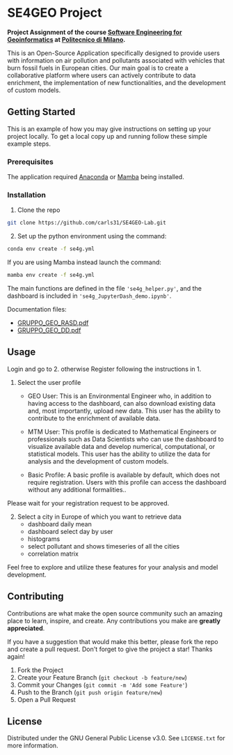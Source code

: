 # SE4GEO Project

**Project Assignment of the course [Software Engineering for Geoinformatics](https://www4.ceda.polimi.it/manifesti/manifesti/controller/ManifestoPublic.do?EVN_DETTAGLIO_RIGA_MANIFESTO=evento&aa=2023&k_cf=225&k_corso_la=495&k_indir=GEO&codDescr=052423&lang=IT&semestre=2&anno_corso=1&idItemOfferta=164029&idRiga=294764) at [Politecnico di Milano](https://www.polimi.it/).**

This is an Open-Source Application specifically designed to provide users with information on air pollution and pollutants associated with vehicles that burn fossil fuels in European cities.
Our main goal is to create a collaborative platform where users can actively contribute to data enrichment, the implementation of new functionalities, and the development of custom models.

## Getting Started

This is an example of how you may give instructions on setting up your project locally.
To get a local copy up and running follow these simple example steps.

### Prerequisites

The application required [Anaconda](https://conda.io/projects/conda/en/latest/user-guide/tasks/manage-environments.html) or [Mamba](https://mamba.readthedocs.io/en/latest/user_guide/mamba.html) being installed. 

### Installation

1. Clone the repo
  ```sh
  git clone https://github.com/carls31/SE4GEO-Lab.git
  ```
2. Set up the python environment using the command:
  ```sh
  conda env create -f se4g.yml 
  ```
  If you are using Mamba instead launch the command:
  ```sh
  mamba env create -f se4g.yml 
  ```

The main functions are defined in the file `'se4g_helper.py'`, and the dashboard is included in `'se4g_JupyterDash_demo.ipynb'`.

Documentation files:
 * [GRUPPO_GEO_RASD.pdf](https://github.com/carls31/SE4GEO-Lab/blob/main/GRUPPO_GEO_RASD.pdf)
 * [GRUPPO_GEO_DD.pdf](https://github.com/carls31/SE4GEO-Lab/blob/main/GRUPPO_GEO_DD.pdf)
 
## Usage

Login and go to 2. otherwise Register following the instructions in 1.
1. Select the user profile
     * GEO User: This is an Environmental Engineer who, in addition to having access to the dashboard, can also download existing data and, most importantly, upload new data. This user has the ability to contribute to the enrichment of available data.
     * MTM User: This profile is dedicated to Mathematical Engineers or professionals such as Data Scientists who can use the dashboard to visualize available data and develop numerical, computational, or statistical models. This user has the ability to utilize the data for analysis and the development of custom models.

     * Basic Profile: A basic profile is available by default, which does not require registration. Users with this profile can access the dashboard without any additional formalities..

Please wait for your registration request to be approved.

2. Select a city in Europe of which you want to retrieve data
     * dashboard daily mean
     * dashboard select day by user
     * histograms
     * select pollutant and shows timeseries of all the cities 
     * correlation matrix

Feel free to explore and utilize these features for your analysis and model development.

## Contributing

Contributions are what make the open source community such an amazing place to learn, inspire, and create. Any contributions you make are **greatly appreciated**.

If you have a suggestion that would make this better, please fork the repo and create a pull request. 
Don't forget to give the project a star! Thanks again!

1. Fork the Project
2. Create your Feature Branch (`git checkout -b feature/new`)
3. Commit your Changes (`git commit -m 'Add some Feature'`)
4. Push to the Branch (`git push origin feature/new`)
5. Open a Pull Request

## License

Distributed under the GNU General Public License v3.0. See `LICENSE.txt` for more information.
